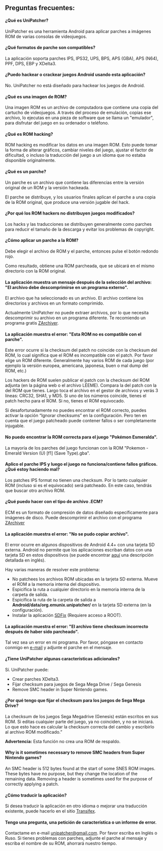 ## Preguntas frecuentes:

#### ¿Qué es UniPatcher?

UniPatcher es una herramienta Android para aplicar parches a imágenes ROM de varias consolas de videojuegos.

#### ¿Qué formatos de parche son compatibles?

La aplicación soporta parches IPS, IPS32, UPS, BPS, APS (GBA), APS (N64), PPF, DPS, EBP y XDelta3.

#### ¿Puedo hackear o crackear juegos Android usando esta aplicación?

No. UniPatcher no está diseñado para hackear los juegos de Android.

#### ¿Qué es una imagen de ROM?

Una imagen ROM es un archivo de computadora que contiene una copia del cartucho de videojuegos. A través del proceso de emulación, copias ese archivo, lo ejecutas en una pieza de software que se llama un "emulador", para disfrutar del juego en su ordenador o teléfono.

#### ¿Qué es ROM hacking?

ROM hacking es modificar los datos en una imagen ROM. Esto puede tomar la forma de alterar gráficos, cambiar niveles del juego, ajustar el factor de dificultad, o incluso la traducción del juego a un idioma que no estaba disponible originalmente.

#### ¿Qué es un parche?

Un parche es un archivo que contiene las diferencias entre la versión original de un ROM y la versión hackeada.

El parche se distribuye, y los usuarios finales aplican el parche a una copia de la ROM original, que produce una versión jugable del hack.

#### ¿Por qué los ROM hackers no distribuyen juegos modificados?

Los hacks y las traducciones se distribuyen generalmente como parches para reducir el tamaño de la descarga y evitar los problemas de copyright.

#### ¿Cómo aplicar un parche a la ROM?

Debe elegir el archivo de ROM y el parche, entonces pulse el botón redondo rojo.

Como resultado, obtiene una ROM parcheada, que se ubicará en el mismo directorio con la ROM original.

#### La aplicación muestra un mensaje después de la selección del archivo: "El archivo debe descomprimirse en un programa externo".

El archivo que ha seleccionado es un archivo. El archivo contiene los directorios y archivos en un formato comprimido.

Actualmente UniPatcher no puede extraer archivos, por lo que necesita descomprimir su archivo en un programa diferente. Te recomiendo un programa gratis [ZArchiver](https://play.google.com/store/apps/details?id=ru.zdevs.zarchiver).

#### La aplicación muestra el error: "Esta ROM no es compatible con el parche".

Este error ocurre si la checksum del patch no coincide con la checksum del ROM, lo cual significa que el ROM es incompatible con el patch. Por favor elige un ROM diferente. Generalmente hay varios ROM de cada juego (por ejemplo la versión europea, americana, japonesa, buen o mal dump del ROM, etc.)

Los hackers de ROM suelen publicar el patch con la checksum del ROM adjunta (en la página web o el archivo LÉEME). Compara la del patch con la del ROM que tienes. Largo toca el archivo en el gestor de archivos y verás 3 líneas: CRC32, SHA1, y MD5. Si uno de los números coincide, tienes el patch hecho para el ROM.  Si no, tienes el ROM equivocado.

Si desafortunadamente no puedes encontrar el ROM correcto, puedes activar la opción “Ignorar checksums” en la configuración. Pero ten en cuenta que el juego patcheado puede contener fallos o ser completamente injugable.

#### No puedo encontrar la ROM correcta para el juego "Pokémon Esmeralda".

La mayoría de los parches del juego funcionan con la ROM "Pokemon - Emerald Version (U) \[f1\] (Save Type).gba".

#### Aplico el parche IPS y luego el juego no funciona/contiene fallos gráficos. ¿Qué estoy haciendo mal?

Los patches IPS format no tienen una checksum. Por lo tanto cualquier ROM (incluso si es el equivocado) será patcheado. En este caso, tendrás que buscar otro archivo ROM.

#### ¿Qué puedo hacer con el tipo de archivo .ECM?

ECM es un formato de compresión de datos diseñado específicamente para imágenes de disco. Puede descomprimir el archivo con el programa [ZArchiver](https://play.google.com/store/apps/details?id=ru.zdevs.zarchiver)

#### La aplicación muestra el error: "No se pudo copiar archivo".

El error ocurre en algunos dispositivos de Android 4.4+ con una tarjeta SD externa. Android no permite que los aplicaciones escriban datos con una tarjeta SD en estos dispositivos (se puede encontrar [aquí](http://www.androidpolice.com/2014/02/17/external-blues-google-has-brought-big-changes-to-sd-cards-in-kitkat-and-even-samsung-may-be-implementing-them/) una descripción detallada en inglés).

Hay varias maneras de resolver este problema:

- No patchees los archivos ROM ubicadas en la tarjeta SD externa. Mueve el ROM a la memoria interna del dispositivo.
- Espicifica la ruta a cualquier directorio en la memoria interna de la carpeta de salida.
- Espicifica la ruta de la carpeta de salida a **Android/data/org.emunix.unipatcher/** en la tarjeta SD externa (en la configuración).
- Instalar la aplicación [SDFix](https://play.google.com/store/apps/details?id=nextapp.sdfix) (Requiere acceso a ROOT).

#### La aplicación muestra el error: "El archivo tiene checksum incorrecto después de haber sido parcheado".

Tal vez sea un error en mi programa. Por favor, póngase en contacto conmigo en [e-mail](mailto:unipatcher@gmail.com) y adjunte el parche en el mensaje.

#### ¿Tiene UniPatcher algunas características adicionales?

Sí. UniPatcher puede:

- Crear parches XDelta3.
- Fijar checksum para juegos de Sega Mega Drive / Sega Genesis
- Remove SMC header in Super Nintendo games.

#### ¿Por qué tengo que fijar el checksum para los juegos de Sega Mega Drive?

La checksum de los juegos Sega Megadrive (Genesis) están escritos en sus ROM. Si editas cualquier parte del juego, ya no coinciden, y no se iniciará. Lo que esto hace es calcular la checksum correcta del cambio y escribirlo al archivo ROM modificado.”

**Advertencia:** Esta función no crea una ROM de respaldo.

#### Why is it sometimes necessary to remove SMC headers from Super Nintendo games?

An SMC header is 512 bytes found at the start of some SNES ROM images. These bytes have no purpose, but they change the location of the remaining data. Removing a header is sometimes used for the purpose of correctly applying a patch.

#### ¿Cómo traducir la aplicación?

Si desea traducir la aplicación en otro idioma o mejorar una traducción existente, puede hacerlo en el sitio [Transifex](https://www.transifex.com/unipatcher/unipatcher/dashboard/).

#### Tengo una pregunta, una petición de característica o un informe de error.

Contactame en e-mail <unipatcher@gmail.com>. Por favor escriba en Inglés o Ruso. Si tienes problemas con parches, adjunte el parche al mensaje y escriba el nombre de su ROM, ahorrará nuestro tiempo.